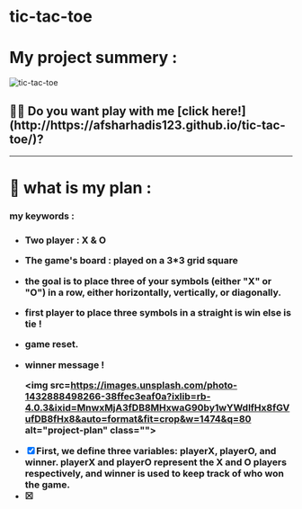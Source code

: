 # tic-tac-toe

 <h1>  My project summery : </h1>

<img src="https://images.unsplash.com/photo-1668901382969-8c73e450a1f5?ixlib=rb-4.0.3&ixid=MnwxMjA3fDB8MHxwaG90by1wYWdlfHx8fGVufDB8fHx8&auto=format&fit=crop&w=880&q=80" alt="tic-tac-toe" class="">
  
<h2> 🙋‍♀️ Do you want play with me [click here!](http://https://afsharhadis123.github.io/tic-tac-toe/)? </h2>

-----------------------------------------------------------------------------------------------------------

<h1> 📝 what is my plan : </h1> 

<h3> my keywords :<h3>

- Two player : X & O
- The game's board : played on a 3*3 grid square
- the goal is to place three of your symbols (either "X" or "O") in a row, either horizontally, vertically, or diagonally.
-  first player to place three symbols in a straight is win else is tie !
- game reset.
- winner message !

  <img src=https://images.unsplash.com/photo-1432888498266-38ffec3eaf0a?ixlib=rb-4.0.3&ixid=MnwxMjA3fDB8MHxwaG90by1wYWdlfHx8fGVufDB8fHx8&auto=format&fit=crop&w=1474&q=80 alt="project-plan" class="">



 -  [X] First, we define three variables: playerX, playerO, and winner. playerX and playerO represent the X and O players respectively, and winner is used to keep track of who won the game.
 -  [X] 






